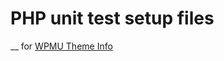 # PHP unit test setup files
__ for [WPMU Theme Info](https://github.com/wp-repository/wpmu-theme-usage-info)
